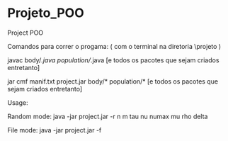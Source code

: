# Projeto_POO
Project POO

Comandos para correr o progama:
( com o terminal na diretoria \projeto )

javac body/*.java population/*.java [e todos os pacotes que sejam criados entretanto]

jar cmf manif.txt project.jar body/* population/* [e todos os pacotes que sejam criados entretanto]

Usage:

Random mode: java -jar project.jar -r n m tau nu numax mu rho delta

File mode: java -jar project.jar -f <infile>
